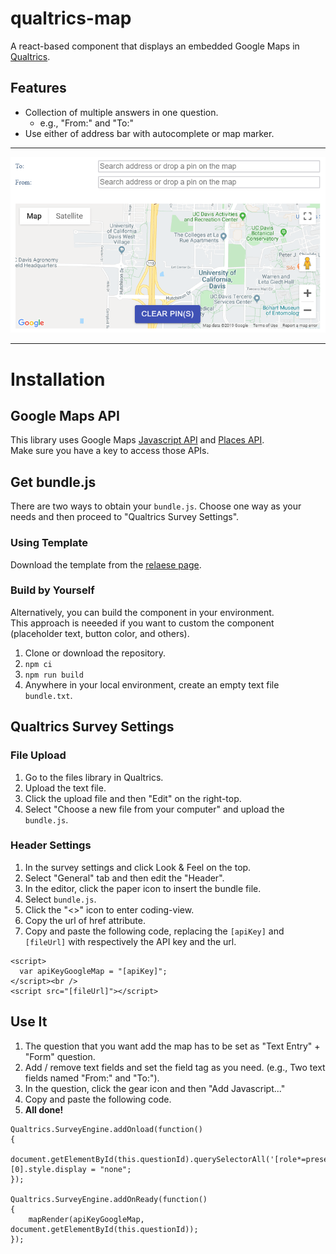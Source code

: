 # qualtrics-map

A react-based component that displays an embedded Google Maps in [Qualtrics](https://www.qualtrics.com).

## Features

- Collection of multiple answers in one question.
  - e.g., "From:" and "To:"
- Use either of address bar with autocomplete or map marker.

---

![Example](example.png)

---

# Installation

## Google Maps API

This library uses Google Maps [Javascript API](https://developers.google.com/maps/documentation/javascript/tutorial) and [Places API](https://developers.google.com/places/web-service/intro).  
Make sure you have a key to access those APIs.

## Get bundle.js

There are two ways to obtain your `bundle.js`. Choose one way as your needs and then proceed to "Qualtrics Survey Settings".

### Using Template

Download the template from the [relaese page](https://github.com/keita-makino/qualtrics-map/releases).

### Build by Yourself

Alternatively, you can build the component in your environment.  
This approach is neeeded if you want to custom the component (placeholder text, button color, and others).

1. Clone or download the repository.
1. `npm ci`
1. `npm run build`
1. Anywhere in your local environment, create an empty text file `bundle.txt`.

## Qualtrics Survey Settings

### File Upload

1. Go to the files library in Qualtrics.
1. Upload the text file.
1. Click the upload file and then "Edit" on the right-top.
1. Select "Choose a new file from your computer" and upload the `bundle.js`.

### Header Settings

1. In the survey settings and click Look & Feel on the top.
1. Select "General" tab and then edit the "Header".
1. In the editor, click the paper icon to insert the bundle file.
1. Select `bundle.js`.
1. Click the "<>" icon to enter coding-view.
1. Copy the url of href attribute.
1. Copy and paste the following code, replacing the `[apiKey]` and `[fileUrl]` with respectively the API key and the url.

```
<script>
  var apiKeyGoogleMap = "[apiKey]";
</script><br />
<script src="[fileUrl]"></script>
```

## Use It

1. The question that you want add the map has to be set as "Text Entry" + "Form" question.
1. Add / remove text fields and set the field tag as you need. (e.g., Two text fields named "From:" and "To:").
1. In the question, click the gear icon and then "Add Javascript..."
1. Copy and paste the following code.
1. **All done!**

```
Qualtrics.SurveyEngine.addOnload(function()
{
	document.getElementById(this.questionId).querySelectorAll('[role*=presentation]')[0].style.display = "none";
});

Qualtrics.SurveyEngine.addOnReady(function()
{
	mapRender(apiKeyGoogleMap, document.getElementById(this.questionId));
});
```
